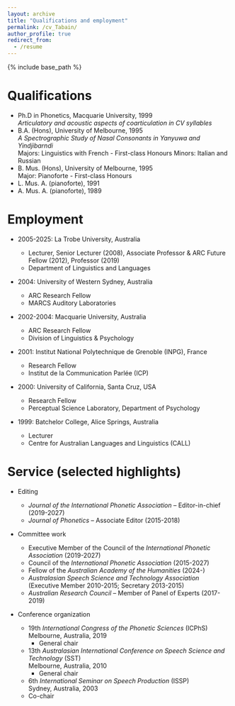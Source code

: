 ```yaml
---
layout: archive
title: "Qualifications and employment"
permalink: /cv_Tabain/
author_profile: true
redirect_from:
  - /resume
---
```


{% include base_path %}

Qualifications
======
* Ph.D in Phonetics, Macquarie University, 1999<br>
_Articulatory and acoustic aspects of coarticulation in CV syllables_
* B.A. (Hons), University of Melbourne, 1995<br>
_A Spectrographic Study of Nasal Consonants in Yanyuwa and Yindjibarndi_ <br>
Majors: Linguistics with French - First-class Honours
Minors: Italian and Russian
* B. Mus. (Hons), University of Melbourne, 1995<br>
Major: Pianoforte - First-class Honours
* L. Mus. A. (pianoforte), 1991
* A. Mus. A. (pianoforte), 1989

Employment
======
* 2005-2025: La Trobe University, Australia
  * Lecturer, Senior Lecturer (2008), Associate Professor & ARC Future Fellow (2012), Professor (2019)
  * Department of Linguistics and Languages

* 2004: University of Western Sydney, Australia
  * ARC Research Fellow
  * MARCS Auditory Laboratories

* 2002-2004: Macquarie University, Australia
  * ARC Research Fellow
  * Division of Linguistics & Psychology

* 2001: Institut National Polytechnique de Grenoble (INPG), France
  * Research Fellow
  * Institut de la Communication Parlée (ICP)
  
* 2000: University of California, Santa Cruz, USA
  * Research Fellow
  * Perceptual Science Laboratory, Department of Psychology

* 1999: Batchelor College, Alice Springs, Australia
  * Lecturer
  * Centre for Australian Languages and Linguistics (CALL)

Service (selected highlights)
======
* Editing
  * _Journal of the International Phonetic Association_ – Editor-in-chief (2019-2027)
  * _Journal of Phonetics_ – Associate Editor (2015-2018)

* Committee work
  * Executive Member of the Council of the _International Phonetic Association_ (2019-2027)
  * Council of the _International Phonetic Association_ (2015-2027) 
  * Fellow of the _Australian Academy of the Humanities_ (2024-)
  * _Australasian Speech Science and Technology Association_ (Executive Member 2010-2015; Secretary 2013-2015)
  * _Australian Research Council_ – Member of Panel of Experts (2017-2019)

* Conference organization
  * 19th _International Congress of the Phonetic Sciences_ (ICPhS)<br>
  Melbourne, Australia, 2019<br>
	- General chair
  * 13th _Australasian International Conference on Speech Science and Technology_ (SST)<br>
  Melbourne, Australia, 2010<br>
	- General chair
  * 6th _International Seminar on Speech Production_ (ISSP)<br>
  Sydney, Australia, 2003<br>
  - Co-chair

